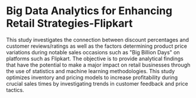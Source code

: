 # Big Data Analytics for Enhancing Retail Strategies-Flipkart
This study investigates the connection between discount percentages and customer reviews/ratings
as well as the factors determining product price variations during notable sales occasions such as
"Big Billion Days" on platforms such as Flipkart. The objective is to provide analytical findings
that have the potential to make a major impact on retail businesses through the use of statistics and
machine learning methodologies. This study optimizes inventory and pricing models to increase
profitability during crucial sales times by investigating trends in customer feedback and price
tactics.
